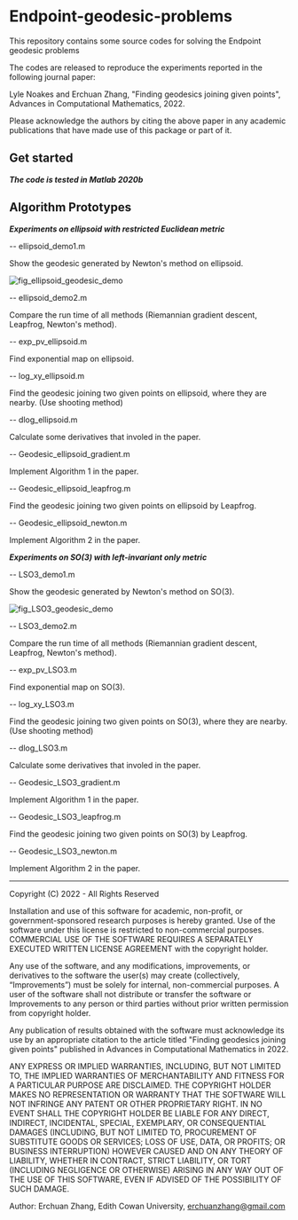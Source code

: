 # Endpoint-geodesic-problems
This repository contains some source codes for solving the Endpoint geodesic problems

The codes are released to reproduce the experiments reported in the following journal paper:

Lyle Noakes and Erchuan Zhang, "Finding geodesics joining given points", Advances in Computational Mathematics, 2022.

Please acknowledge the authors by citing the above paper in any academic publications that have made use of this package or part of it.

## Get started

***The code is tested in Matlab 2020b***

## Algorithm Prototypes

***Experiments on ellipsoid with restricted Euclidean metric***

-- ellipsoid_demo1.m

Show the geodesic generated by Newton's method on ellipsoid.

![fig_ellipsoid_geodesic_demo](https://user-images.githubusercontent.com/25770918/156687247-9c06bca3-b7cb-433c-b4ec-b5f2eafb8bb6.png)


-- ellipsoid_demo2.m

Compare the run time of all methods (Riemannian gradient descent, Leapfrog, Newton's method).

-- exp_pv_ellipsoid.m

Find exponential map on ellipsoid.

-- log_xy_ellipsoid.m

Find the geodesic joining two given points on ellipsoid, where they are nearby. (Use shooting method)

-- dlog_ellipsoid.m

Calculate some derivatives that involed in the paper.

-- Geodesic_ellipsoid_gradient.m

Implement Algorithm 1 in the paper.

-- Geodesic_ellipsoid_leapfrog.m

Find the geodesic joining two given points on ellipsoid by Leapfrog.

-- Geodesic_ellipsoid_newton.m

Implement Algorithm 2 in the paper.

***Experiments on SO(3) with left-invariant only metric***

-- LSO3_demo1.m

Show the geodesic generated by Newton's method on SO(3).

![fig_LSO3_geodesic_demo](https://user-images.githubusercontent.com/25770918/156687472-018d181d-6f89-4006-b955-77595872d57f.png)

-- LSO3_demo2.m

Compare the run time of all methods (Riemannian gradient descent, Leapfrog, Newton's method).

-- exp_pv_LSO3.m

Find exponential map on SO(3).

-- log_xy_LSO3.m

Find the geodesic joining two given points on SO(3), where they are nearby. (Use shooting method)

-- dlog_LSO3.m

Calculate some derivatives that involed in the paper.

-- Geodesic_LSO3_gradient.m

Implement Algorithm 1 in the paper.

-- Geodesic_LSO3_leapfrog.m

Find the geodesic joining two given points on SO(3) by Leapfrog.

-- Geodesic_LSO3_newton.m

Implement Algorithm 2 in the paper.

----
Copyright (C) 2022 - All Rights Reserved 

Installation and use of this software for academic, non-profit, or government-sponsored research purposes is hereby granted. Use of the software under this license is restricted to non-commercial purposes. COMMERCIAL USE OF THE SOFTWARE REQUIRES A SEPARATELY EXECUTED WRITTEN LICENSE AGREEMENT with the copyright holder.

Any use of the software, and any modifications, improvements, or derivatives to the software the user(s) may create (collectively, “Improvements”) must be solely for internal, non-commercial purposes. A user of the software shall not distribute or transfer the software or Improvements to any person or third parties without prior written permission from copyright holder.

Any publication of results obtained with the software must acknowledge its use by an appropriate citation to the article titled "Finding geodesics joining given points" published in Advances in Computational Mathematics in 2022.

ANY EXPRESS OR IMPLIED WARRANTIES, INCLUDING, BUT NOT LIMITED TO, THE IMPLIED WARRANTIES OF MERCHANTABILITY AND FITNESS FOR A PARTICULAR PURPOSE ARE DISCLAIMED. THE COPYRIGHT HOLDER MAKES NO REPRESENTATION OR WARRANTY THAT THE SOFTWARE WILL NOT INFRINGE ANY PATENT OR OTHER PROPRIETARY RIGHT. IN NO EVENT SHALL THE COPYRIGHT HOLDER BE LIABLE FOR ANY DIRECT, INDIRECT, INCIDENTAL, SPECIAL, EXEMPLARY, OR CONSEQUENTIAL DAMAGES (INCLUDING, BUT NOT LIMITED TO, PROCUREMENT OF SUBSTITUTE GOODS OR SERVICES; LOSS OF USE, DATA, OR PROFITS; OR BUSINESS INTERRUPTION) HOWEVER CAUSED AND ON ANY THEORY OF LIABILITY, WHETHER IN CONTRACT, STRICT LIABILITY, OR TORT (INCLUDING NEGLIGENCE OR OTHERWISE) ARISING IN ANY WAY OUT OF THE USE OF THIS SOFTWARE, EVEN IF ADVISED OF THE POSSIBILITY OF SUCH DAMAGE.

Author: Erchuan Zhang, Edith Cowan University, erchuanzhang@gmail.com
